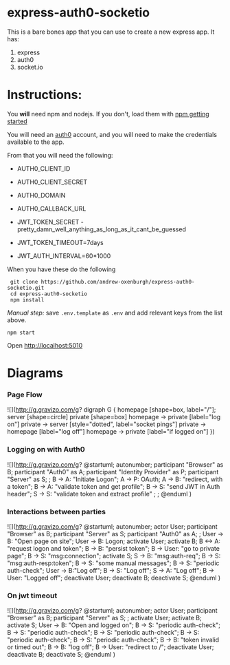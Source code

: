 # express-auth0-socketio

This is a bare bones app that you can use to create a new express app.
It has:

 1. express
 1. auth0
 1. socket.io

# Instructions:

You **will** need npm and nodejs. If you don't, load them with [npm getting started](https://www.npmjs.com/#getting-started)

You will need an [auth0](https://auth0.com/) account, and you will need to make the credentials available to the app.

From that you will need the following:

 * AUTH0_CLIENT_ID
 * AUTH0_CLIENT_SECRET
 * AUTH0_DOMAIN
 * AUTH0_CALLBACK_URL
 
 * JWT_TOKEN_SECRET - pretty_damn_well_anything_as_long_as_it_cant_be_guessed
 * JWT_TOKEN_TIMEOUT=7days
 * JWT_AUTH_INTERVAL=60*1000


When you have these do the following

```
 git clone https://github.com/andrew-oxenburgh/express-auth0-socketio.git
 cd express-auth0-socketio
 npm install

 ```
_Manual step:_  save ```.env.template``` as ```.env``` and add relevant keys from the list above.
 
 ```
 npm start
 ```

Open [http://localhost:5010](http://localhost:5010)

# Diagrams

### Page Flow

![](http://g.gravizo.com/g?
  digraph G {
    homepage [shape=box, label="/"];
    server [shape=circle]
    private [shape=box]
    homepage -> private [label="log on"]
    private -> server [style="dotted", label="socket pings"]
    private -> homepage [label="log off"]
    homepage -> private [label="if logged on"]
  })
  
### Logging on with Auth0

![](http://g.gravizo.com/g?
@startuml;
autonumber;
participant "Browser" as B;
participant "Auth0" as A;
participant "Identity Provider" as P;
participant "Server" as S;
;
B -> A: "Initiate Logon";
A -> P: OAuth;
A -> B: "redirect, with a token";
B -> A: "validate token and get profile";
B -> S: "send JWT in Auth header";
S -> S: "validate token and extract profile"
;
;
@enduml
)

 
### Interactions between parties

![](http://g.gravizo.com/g?
@startuml;
autonumber;
actor User;
participant "Browser" as B;
participant "Server" as S;
participant "Auth0" as A;
;
User -> B: "Open page on site";
User -> B: Logon;
activate User;
activate B;
B <-> A: "request logon and token";
B -> B: "persist token";
B -> User: "go to private page";
B -> S: "msg:connection";
activate S;
S -> B: "msg:auth-req";
B -> S: "msg:auth-resp:token";
B -> S: "some manual messages";
B -> S: "periodic auth-check";
User -> B:"Log off";
B -> S: "Log off";
S -> A: "Log off";
B -> User: "Logged off";
deactivate User;
deactivate B;
deactivate S;
@enduml
)

### On jwt timeout

![](http://g.gravizo.com/g?
@startuml;
autonumber;
actor User;
participant "Browser" as B;
participant "Server" as S;
;
activate User;
activate B;
activate S;
User -> B: "Open and logged on";
B -> S: "periodic auth-check";
B -> S: "periodic auth-check";
B -> S: "periodic auth-check";
B -> S: "periodic auth-check";
B -> S: "periodic auth-check";
B -> B: "token invalid or timed out";
B -> B: "log off";
B -> User: "redirect to /";
deactivate User;
deactivate B;
deactivate S;
@enduml
)


